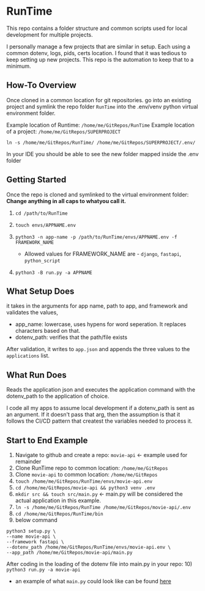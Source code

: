 # RunTime
This repo contains a folder structure and common scripts used for local development for multiple projects.

I personally manage a few projects that are similar in setup. Each using a common dotenv, logs, pids, certs location. I found that it was tedious to keep setting up new projects. This repo is the automation to keep that to a minimum.

## How-To Overview
Once cloned in a common location for git repositories. go into an existing project and symlink the repo folder `RunTime` into the .env/venv python virtual environment folder.

Example location of Runtime: `/home/me/GitRepos/RunTime`
Example location of a project: `/home/me/GitRepos/SUPERPROJECT`

`ln -s /home/me/GitRepos/RunTime/ /home/me/GitRepos/SUPERPROJECT/.env/`

In your IDE you should be able to see the new folder mapped inside the .env folder

## Getting Started
Once the repo is cloned and symlinked to the virtual environment folder:
**Change anything in all caps to whatyou call it.**
1) `cd /path/to/RunTime`
2) `touch envs/APPNAME.env`
3) `python3 -n app-name -p /path/to/RunTime/envs/APPNAME.env -f FRAMEWORK_NAME`
    - Allowed values for FRAMEWORK_NAME are - `django`, `fastapi`, `python_script`

4) `python3 -B run.py -a APPNAME`

## What Setup Does
it takes in the arguments for app name, path to app, and framework and validates the values,
- app_name: lowercase, uses hypens for word seperation. It replaces characters based on that.
- dotenv_path: verifies that the path/file exists

After validation, it writes to `app.json` and appends the three values to the `applications` list.

## What Run Does
Reads the application json and executes the application command with the dotenv_path to the application of choice.

I code all my apps to assume local development if a dotenv_path is sent as an argument. If it doesn't pass that arg, then the assumption is that it follows the CI/CD pattern that createst the variables needed to process it.


## Start to End Example
1) Navigate to github and create a repo: `movie-api` <- example used for remainder
2) Clone RunTime repo to common location: `/home/me/GitRepos`
3) Clone `movie-api` to common location: `/home/me/GitRepos`
4) `touch /home/me/GitRepos/RunTime/envs/movie-api.env`
5) `cd /home/me/GitRepos/movie-api && python3 venv .env`
6) `mkdir src && touch src/main.py` <- main.py will be considered the actual application in this example.
7) `ln -s /home/me/GitRepos/RunTime /home/me/GitRepos/movie-api/.env`
8) `cd /home/me/GitRepos/RunTime/bin`
9) below command
```
python3 setup.py \
--name movie-api \
--framework fastapi \
--dotenv_path /home/me/GitRepos/RunTime/envs/movie-api.env \
--app_path /home/me/GitRepos/movie-api/main.py
```

After coding in the loading of the dotenv file into main.py in your repo:
10) `python3 run.py -a movie-api`
- an example of what `main.py` could look like can be found [here](https://github.com/Rash-in/api-starter-project/blob/main/api-starter/bin/api-starter.py)